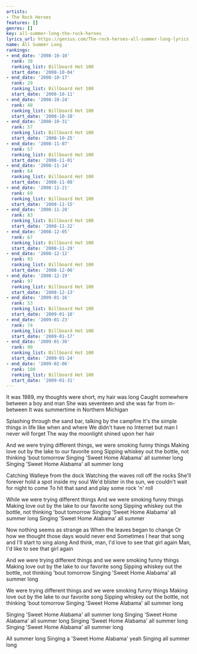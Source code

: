 ```yaml
---
artists:
- The Rock Heroes
features: []
genres: []
key: all-summer-long-the-rock-heroes
lyrics_url: https://genius.com/The-rock-heroes-all-summer-long-lyrics
name: All Summer Long
rankings:
- end_date: '2008-10-10'
  rank: 38
  ranking_list: Billboard Hot 100
  start_date: '2008-10-04'
- end_date: '2008-10-17'
  rank: 29
  ranking_list: Billboard Hot 100
  start_date: '2008-10-11'
- end_date: '2008-10-24'
  rank: 48
  ranking_list: Billboard Hot 100
  start_date: '2008-10-18'
- end_date: '2008-10-31'
  rank: 57
  ranking_list: Billboard Hot 100
  start_date: '2008-10-25'
- end_date: '2008-11-07'
  rank: 57
  ranking_list: Billboard Hot 100
  start_date: '2008-11-01'
- end_date: '2008-11-14'
  rank: 64
  ranking_list: Billboard Hot 100
  start_date: '2008-11-08'
- end_date: '2008-11-21'
  rank: 69
  ranking_list: Billboard Hot 100
  start_date: '2008-11-15'
- end_date: '2008-11-28'
  rank: 83
  ranking_list: Billboard Hot 100
  start_date: '2008-11-22'
- end_date: '2008-12-05'
  rank: 67
  ranking_list: Billboard Hot 100
  start_date: '2008-11-29'
- end_date: '2008-12-12'
  rank: 93
  ranking_list: Billboard Hot 100
  start_date: '2008-12-06'
- end_date: '2008-12-19'
  rank: 97
  ranking_list: Billboard Hot 100
  start_date: '2008-12-13'
- end_date: '2009-01-16'
  rank: 53
  ranking_list: Billboard Hot 100
  start_date: '2009-01-10'
- end_date: '2009-01-23'
  rank: 74
  ranking_list: Billboard Hot 100
  start_date: '2009-01-17'
- end_date: '2009-01-30'
  rank: 90
  ranking_list: Billboard Hot 100
  start_date: '2009-01-24'
- end_date: '2009-02-06'
  rank: 100
  ranking_list: Billboard Hot 100
  start_date: '2009-01-31'
---
```

It was 1989, my thoughts were short, my hair was long
Caught somewhere between a boy and man
She was seventeen and she was far from in-between
It was summertime in Northern Michigan

Splashing through the sand bar, talking by the campfire
It's the simple things in life like when and where
We didn't have no Internet but man I never will forget
The way the moonlight shined upon her hair

And we were trying different things, we were smoking funny things
Making love out by the lake to our favorite song
Sipping whiskey out the bottle, not thinking 'bout tomorrow
Singing 'Sweet Home Alabama' all summer long
Singing 'Sweet Home Alabama' all summer long

Catching Walleye from the dock
Watching the waves roll off the rocks
She'll forever hold a spot inside my soul
We'd blister in the sun, we couldn't wait for night to come
To hit that sand and play some rock 'n' roll

While we were trying different things
And we were smoking funny things
Making love out by the lake to our favorite song
Sipping whiskey out the bottle, not thinking 'bout tomorrow
Singing 'Sweet Home Alabama' all summer long
Singing 'Sweet Home Alabama' all summer

Now nothing seems as strange as
When the leaves began to change
Or how we thought those days would never end
Sometimes I hear that song and I'll start to sing along
And think, man, I'd love to see that girl again
Man, I'd like to see that girl again

And we were trying different things and we were smoking funny things
Making love out by the lake to our favorite song
Sipping whiskey out the bottle, not thinking 'bout tomorrow
Singing 'Sweet Home Alabama' all summer long

We were trying different things and we were smoking funny things
Making love out by the lake to our favorite song
Sipping whiskey out the bottle, not thinking 'bout tomorrow
Singing 'Sweet Home Alabama' all summer long

Singing 'Sweet Home Alabama' all summer long
Singing 'Sweet Home Alabama' all summer long
Singing 'Sweet Home Alabama' all summer long
Singing 'Sweet Home Alabama' all summer long

All summer long
Singing a 'Sweet Home Alabama' yeah
Singing all summer long
